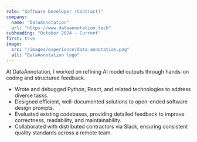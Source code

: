 ```yaml
---
role: "Software Developer (Contract)"
company:
  name: "DataAnnotation"
  url: "https://www.dataannotation.tech"
subheading: "October 2024 – Current"
first: true
image:
  src: "/images/experience/data-annotation.png"
  alt: "DataAnnotation logo"
---
```


At DataAnnotation, I worked on refining AI model outputs through hands-on coding and structured feedback.  
- Wrote and debugged Python, React, and related technologies to address diverse tasks.  
- Designed efficient, well-documented solutions to open-ended software design prompts.  
- Evaluated existing codebases, providing detailed feedback to improve correctness, readability, and maintainability.  
- Collaborated with distributed contractors via Slack, ensuring consistent quality standards across a remote team.  
